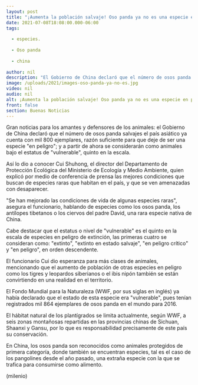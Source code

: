 ```yaml
---
layout: post
title: "¡Aumenta la población salvaje! Oso panda ya no es una especie en peligro, asegura China."
date: 2021-07-08T18:08:00.000-06:00
tags:
  
  - especies.
  
  - Oso panda
  
  - china
  
author: nil
description: "El Gobierno de China declaró que el número de osos panda salvajes el país asiático ya cuenta con mil 800 ejemplares, razón suficiente para que deje de ser una especie en peligro. "
image: /uploads/2021/images-oso-panda-ya-no-es.jpg
video: nil
audio: nil
alt: ¡Aumenta la población salvaje! Oso panda ya no es una especie en peligro, asegura China.
front: false
section: Buenas Noticias
---
```


Gran noticias para los amantes y defensores de los animales: el Gobierno de China declaró que el número de osos panda salvajes el país asiático ya cuenta con mil 800 ejemplares, razón suficiente para que deje de ser una especie "en peligro"; y a partir de ahora se considerarán como animales bajo el estatus de "vulnerable", quinto en la escala. 

Así lo dio a conocer Cui Shuhong, el director del Departamento de Protección Ecológica del Ministerio de Ecología y Medio Ambiente, quien explicó por medio de conferencia de prensa las mejores condiciones que buscan de especies raras que habitan en el país, y que se ven amenazadas con desaparecer. 

"Se han mejorado las condiciones de vida de algunas especies raras", asegura el funcionario, hablando de especies como los osos panda, los antílopes tibetanos o los ciervos del padre David, una rara especie nativa de China. 

Cabe destacar que el estatus o nivel de "vulnerable" es el quinto en la escala de especies en peligro de extinción, las primeras cuatro se consideran como: "extinto", "extinto en estado salvaje", "en peligro crítico" y "en peligro", en orden descendente. 

El funcionario Cui dio esperanza para más clases de animales, mencionando que el aumento de población de otras especies en peligro como los tigres y leopardos siberianos o el ibis nipón también se están convirtiendo en una realidad en el territorio. 

El Fondo Mundial para la Naturaleza (WWF, por sus siglas en inglés) ya había declarado que el estado de esta especie era "vulnerable", pues tenían registrados mil 864 ejemplares de osos panda en el mundo para 2016. 

El hábitat natural de los plantígrados se limita actualmente, según WWF, a seis zonas montañosas repartidas en las provincias chinas de Sichuan, Shaanxi y Gansu, por lo que es responsabilidad precisamente de este país su conservación. 

En China, los osos panda son reconocidos como animales protegidos de primera categoría, donde también se encuentran especies, tal es el caso de los pangolines desde el año pasado, una extraña especie con la que se trafica para consumirse como alimento. 

(milenio) 


